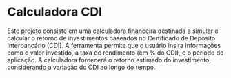 # Calculadora CDI

Este projeto consiste em uma calculadora financeira destinada a simular e calcular o retorno de investimentos baseados no Certificado de Depósito Interbancário (CDI). A ferramenta permite que o usuário insira informações como o valor investido, a taxa de rendimento (em % do CDI), e o período de aplicação. A calculadora fornecerá o retorno estimado do investimento, considerando a variação do CDI ao longo do tempo.
